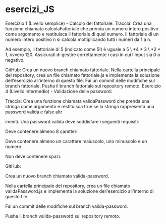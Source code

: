 # esercizi_JS

Esercizio 1 (Livello semplice) - Calcolo del fattoriale:
Traccia:
Crea una funzione chiamata calcolaFattoriale che prenda un numero intero positivo come argomento e restituisca il fattoriale di quel numero. 
Il fattoriale di un numero intero positivo n si calcola moltiplicando tutti i numeri da 1 a n.

Ad esempio, il fattoriale di 5 (indicato come 5!) è uguale a 5 \ *4 * 3 \ *2 * 1, ovvero 120. Assicurati di gestire correttamente i casi in cui l'input sia 0 o negativo.

GitHub:
Crea un nuovo branch chiamato fattoriale.
Nella cartella principale del repository, crea un file chiamato fattoriale.js e implementa la soluzione dell'esercizio all'interno di questo file.
Fai un commit delle modifiche sul branch fattoriale.
Pusha il branch fattoriale sul repository remoto.
Esercizio 4 (Livello intermedio) - Validazione delle password:

Traccia:
Crea una funzione chiamata validaPassword che prenda una stringa come argomento e restituisca true se la stringa rappresenta una password valida e false altr

imenti. Una password valida deve soddisfare i seguenti requisiti:

Deve contenere almeno 8 caratteri.

Deve contenere almeno un carattere maiuscolo, uno minuscolo e un numero.

Non deve contenere spazi.

GitHub:

Crea un nuovo branch chiamato valida-password.

Nella cartella principale del repository, crea un file chiamato validaPassword.js e implementa la soluzione dell'esercizio all'interno di questo file.

Fai un commit delle modifiche sul branch valida-password.

Pusha il branch valida-password sul repository remoto.